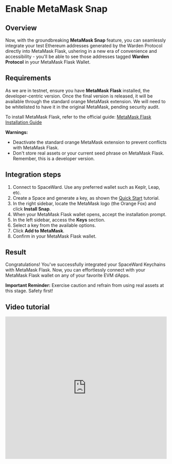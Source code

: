 ﻿---
sidebar_position: 9
---

# Enable MetaMask Snap

## Overview

Now, with the groundbreaking **MetaMask Snap** feature, you can seamlessly integrate your test Ethereum addresses generated by the Warden Protocol directly into MetaMask Flask, ushering in a new era of convenience and accessibility - you'll be able to see those addresses tagged **Warden Protocol** in your MetaMask Flask Wallet.

## Requirements

As we are in testnet, ensure you have **MetaMask Flask** installed, the developer-centric version. Once the final version is released, it will be available through the standard orange MetaMask extension. We will need to be whitelisted to have it in the original MetaMask, pending security audit. 

To install MetaMask Flask, refer to the official guide: [MetaMask Flask Installation Guide](https://docs.metamask.io/snaps/get-started/install-flask/)

**Warnings:**
- Deactivate the standard orange MetaMask extension to prevent conflicts with MetaMask Flask.
- Don't store real assets or your current seed phrase on MetaMask Flask. Remember, this is a developer version.

## Integration steps

1. Connect to SpaceWard. Use any preferred wallet such as Keplr, Leap, etc.
2. Create a Space and generate a key, as shown the [Quick Start](quick-start) tutorial.
3. In the right sidebar, locate the MetaMask logo (the Orange Fox) and click **Install Snap**.
4. When your MetaMask Flask wallet opens, accept the installation prompt.
5. In the left sidebar, access the **Keys** section.
6. Select a key from the available options.
7. Click **Add to MetaMask**.
8. Confirm in your MetaMask Flask wallet.

## Result

Congratulations! You've successfully integrated your SpaceWard Keychains with MetaMask Flask. Now, you can effortlessly connect with your MetaMask Flask wallet on any of your favorite EVM dApps.

**Important Reminder:** Exercise caution and refrain from using real assets at this stage. Safety first!

## Video tutorial

<iframe width="100%" height="444" src="https://www.youtube.com/embed/sTH6okVKvss?si=yTZns9n0r_3ZXdav" title="YouTube video player" frameborder="0" allow="accelerometer; autoplay; clipboard-write; encrypted-media; gyroscope; picture-in-picture; web-share" allowfullscreen></iframe>